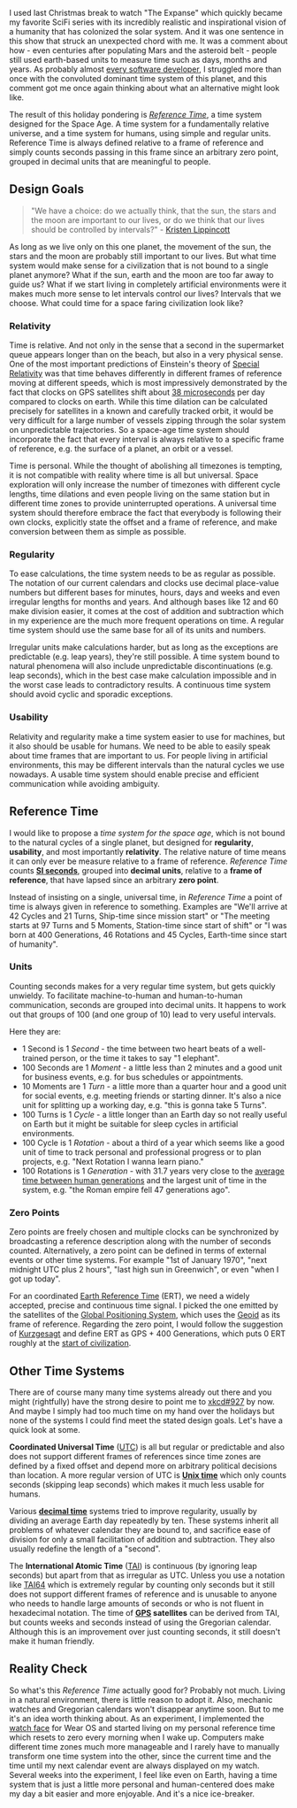I used last Christmas break to watch "The Expanse" which quickly became my favorite SciFi series with its incredibly realistic and inspirational vision of a humanity that has colonized the solar system. And it was one sentence in this show that struck an unexpected chord with me. It was a comment about how - even centuries after populating Mars and the asteroid belt - people still used earth-based units to measure time such as days, months and years. As probably almost [every software developer][zach], I struggled more than once with the convoluted dominant time system of this planet, and this comment got me once again thinking about what an alternative might look like.

The result of this holiday pondering is *[Reference Time]*, a time system designed for the Space Age. A time system for a fundamentally relative universe, and a time system for humans, using simple and regular units. Reference Time is always defined relative to a frame of reference and simply counts seconds passing in this frame since an arbitrary zero point, grouped in decimal units that are meaningful to people.


## Design Goals

> "We have a choice: do we actually think, that the sun, the stars and the moon are important to our lives, or do we think that our lives should be controlled by intervals?" - [Kristen Lippincott][bbc]

As long as we live only on this one planet, the movement of the sun, the stars and the moon are probably still important to our lives. But what time system would make sense for a civilization that is not bound to a single planet anymore? What if the sun, earth and the moon are too far away to guide us? What if we start living in completely artificial environments were it makes much more sense to let intervals control our lives? Intervals that we choose. What could time for a space faring civilization look like?

### Relativity

Time is relative. And not only in the sense that a second in the supermarket queue appears longer than on the beach, but also in a very physical sense. One of the most important predictions of Einstein's theory of [Special Relativity][relativity] was that time behaves differently in different frames of reference moving at different speeds, which is most impressively demonstrated by the fact that clocks on GPS satellites shift about [38 microseconds][gps] per day compared to clocks on earth. While this time dilation can be calculated precisely for satellites in a known and carefully tracked orbit, it would be very difficult for a large number of vessels zipping through the solar system on unpredictable trajectories. So a space-age time system should incorporate the fact that every interval is always relative to a specific frame of reference, e.g. the surface of a planet, an orbit or a vessel.

Time is personal. While the thought of abolishing all timezones is tempting, it is not compatible with reality where time is all but universal. Space exploration will only increase the number of timezones with different cycle lengths, time dilations and even people living on the same station but in different time zones to provide uninterrupted operations. A universal time system should therefore embrace the fact that everybody is following their own clocks, explicitly state the offset and a frame of reference, and make conversion between them as simple as possible.

### Regularity

To ease calculations, the time system needs to be as regular as possible. The notation of our current calendars and clocks use decimal place-value numbers but different bases for minutes, hours, days and weeks and even irregular lengths for months and years. And although bases like 12 and 60 make division easier, it comes at the cost of addition and subtraction which in my experience are the much more frequent operations on time. A regular time system should use the same base for all of its units and numbers.

Irregular units make calculations harder, but as long as the exceptions are predictable (e.g. leap years), they're still possible. A time system bound to natural phenomena will also include unpredictable discontinuations (e.g. leap seconds), which in the best case make calculation impossible and in the worst case leads to contradictory results. A continuous time system should avoid cyclic and sporadic exceptions.

### Usability

Relativity and regularity make a time system easier to use for machines, but it also should be usable for humans. We need to be able to easily speak about time frames that are important to us. For people living in artificial environments, this may be different intervals than the natural cycles we use nowadays. A usable time system should enable precise and efficient communication while avoiding ambiguity.


## Reference Time

I would like to propose a *time system for the space age*, which is not bound to the natural cycles of a single planet, but designed for **regularity**, **usability**, and most importantly **relativity**. The relative nature of time means it can only ever be measure relative to a frame of reference. *Reference Time* counts **[SI seconds][second]**, grouped into **decimal units**, relative to a **frame of reference**, that have lapsed since an arbitrary **zero point**.

Instead of insisting on a single, universal time, in *Reference Time* a point of time is always given in reference to something. Examples are "We'll arrive at 42 Cycles and 21 Turns, Ship-time since mission start" or "The meeting starts at 97 Turns and 5 Moments, Station-time since start of shift" or "I was born at 400 Generations, 46 Rotations and 45 Cycles, Earth-time since start of humanity".

### Units

Counting seconds makes for a very regular time system, but gets quickly unwieldy. To facilitate machine-to-human and human-to-human communication, seconds are grouped into decimal units. It happens to work out that groups of 100 (and one group of 10) lead to very useful intervals.

Here they are:

- 1 Second is 1 *Second* - the time between two heart beats of a well-trained person, or the time it takes to say "1 elephant".
- 100 Seconds are 1 *Moment* - a little less than 2 minutes and a good unit for business events, e.g. for bus schedules or appointments.
- 10 Moments are 1 *Turn* - a little more than a quarter hour and a good unit for social events, e.g. meeting friends or starting dinner. It's also a nice unit for splitting up a working day, e.g. "this is gonna take 5 Turns".
- 100 Turns is 1 *Cycle* - a little longer than an Earth day so not really useful on Earth but it might be suitable for sleep cycles in artificial environments.
- 100 Cycle is 1 *Rotation* - about a third of a year which seems like a good unit of time to track personal and professional progress or to plan projects, e.g. "Next Rotation I wanna learn piano." 
- 100 Rotations is 1 *Generation* - with 31.7 years very close to the [average time between human generations][generation] and the largest unit of time in the system, e.g. "the Roman empire fell 47 generations ago".

### Zero Points

Zero points are freely chosen and multiple clocks can be synchronized by broadcasting a reference description along with the number of seconds counted. Alternatively, a zero point can be defined in terms of external events or other time systems. For example "1st of January 1970", "next midnight UTC plus 2 hours", "last high sun in Greenwich", or even "when I got up today".

For an coordinated [Earth Reference Time][Reference Time] (ERT), we need a widely accepted, precise and continuous time signal. I picked the one emitted by the satellites of the [Global Positioning System][GPS], which uses the [Geoid] as its frame of reference. Regarding the zero point, I would follow the suggestion of [Kurzgesagt] and define ERT as GPS + 400 Generations, which puts 0 ERT roughly at the [start of civilization].


## Other Time Systems

There are of course many many time systems already out there and you might (rightfully) have the strong desire to point me to [xkcd#927] by now. And maybe I simply had too much time on my hand over the holidays but none of the systems I could find meet the stated design goals. Let's have a quick look at some.

**Coordinated Universal Time** ([UTC]) is all but regular or predictable and also does not support different frames of references since time zones are defined by a fixed offset and depend more on arbitrary political decisions than location. A more regular version of UTC is **[Unix time]** which only counts seconds (skipping leap seconds) which makes it much less usable for humans.

Various **[decimal time]** systems tried to improve regularity, usually by dividing an average Earth day repeatedly by ten. These systems inherit all problems of whatever calendar they are bound to, and sacrifice ease of division for only a small facilitation of addition and subtraction. They also usually redefine the length of a "second".

The **International Atomic Time** ([TAI]) is continuous (by ignoring leap seconds) but apart from that as irregular as UTC. Unless you use a notation like [TAI64] which is extremely regular by counting only seconds but it still does not support different frames of reference and is unusable to anyone who needs to handle large amounts of seconds or who is not fluent in hexadecimal notation. The time of **[GPS] satellites** can be derived from TAI, but counts weeks and seconds instead of using the Gregorian calendar. Although this is an improvement over just counting seconds, it still doesn't make it human friendly.


## Reality Check

So what's this *Reference Time* actually good for? Probably not much. Living in a natural environment, there is little reason to adopt it. Also, mechanic watches and Gregorian calendars won't disappear anytime soon. But to me it's an idea worth thinking about. As an experiment, I implemented the [watch face][Reference Time] for Wear OS and started living on my personal reference time which resets to zero every morning when I wake up. Computers make different time zones much more manageable and I rarely have to manually transform one time system into the other, since the current time and the time until my next calendar event are always displayed on my watch. Several weeks into the experiment, I feel like even on Earth, having a time system that is just a little more personal and human-centered does make my day a bit easier and more enjoyable. And it's a nice ice-breaker.

[zach]: https://zachholman.com/talk/utc-is-enough-for-everyone-right
[bbc]: http://www.bbc.co.uk/programmes/b01dvw6t
[gps]: https://en.wikipedia.org/wiki/Error_analysis_for_the_Global_Positioning_System#Special_and_general_relativity
[xkcd#927]: https://xkcd.com/927/
[UTC]: https://en.wikipedia.org/wiki/Coordinated_Universal_Time
[Unix time]: https://en.wikipedia.org/wiki/Unix_time
[decimal time]: https://en.wikipedia.org/wiki/Decimal_time
[TAI]: https://en.wikipedia.org/wiki/International_Atomic_Time
[TAI64]: https://www.tai64.com/
[GPS]: https://en.wikipedia.org/wiki/Global_Positioning_System#Timekeeping
[second]: https://en.wikipedia.org/wiki/Second
[generation]: https://www.ncbi.nlm.nih.gov/pubmed/10677323
[Reference Time]: http://time.rtens.org/
[Kurzgesagt]: https://www.youtube.com/watch?v=czgOWmtGVGs
[Geoid]: https://en.wikipedia.org/wiki/Geoid
[start of civilization]: https://en.wikipedia.org/wiki/History_of_the_world#Rise_of_civilization
[relativity]: https://www.youtube.com/playlist?list=PLoaVOjvkzQtyjhV55wZcdicAz5KexgKvm